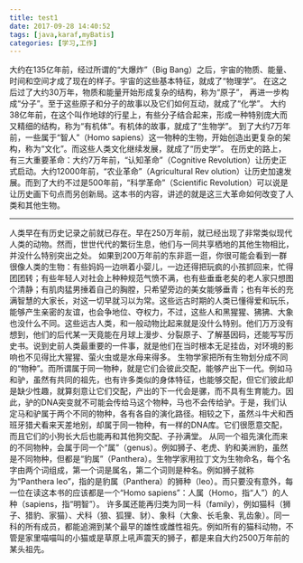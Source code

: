 ```yaml
---
title: test1
date: 2017-09-28 14:40:52
tags: [java,karaf,myBatis]
categories: [学习,工作]
---
```

大约在135亿年前，经过所谓的“大爆炸”（Big Bang）之后，宇宙的物质、能量、时间和空间才成了现在的样子。宇宙的这些基本特征，就成了“物理学”。
在这之后过了大约30万年，物质和能量开始形成复杂的结构，称为“原子”， <!--more-->再进一步构成“分子”。至于这些原子和分子的故事以及它们如何互动，就成了“化学”。
大约38亿年前，在这个叫作地球的行星上，有些分子结合起来，形成一种特别庞大而又精细的结构，称为“有机体”。有机体的故事，就成了“生物学”。
到了大约7万年前，一些属于“智人”（Homo sapiens）这一物种的生物，开始创造出更复杂的架构，称为“文化”。而这些人类文化继续发展，就成了“历史学”。
在历史的路上，有三大重要革命：大约7万年前，“认知革命”（Cognitive Revolution）让历史正式启动。大约12000年前，“农业革命”（Agricultural Rev
olution）让历史加速发展。而到了大约不过是500年前，“科学革命”（Scientific Revolution）可以说是让历史画下句点而另创新局。这本书的内容，讲述的就是这三大革命如何改变了人类和其他生物。
* * *
人类早在有历史记录之前就已存在。早在250万年前，就已经出现了非常类似现代人类的动物。然而，世世代代的繁衍生息，他们与一同共享栖地的其他生物相比，并没什么特别突出之处。
如果到200万年前的东非逛一逛，你很可能会看到一群很像人类的生物：有些妈妈一边哄着小婴儿，一边还得把玩疯的小孩抓回来，忙得团团转；有些年轻人对社会上种种规范气愤不满，也有些垂垂老矣的老人家只想图个清静；有肌肉猛男捶着自己的胸膛，只希望旁边的美女能够垂青；也有年长的充满智慧的大家长，对这一切早就习以为常。这些远古时期的人类已懂得爱和玩乐，能够产生亲密的友谊，也会争地位、夺权力，不过，这些人和黑猩猩、狒狒、大象也没什么不同。这些远古人类，和一般动物比起来就是没什么特别。他们万万没有想到，他们的后代某一天竟能在月球上漫步、分裂原子、了解基因码，还能写写历史书。说到史前人类最重要的一件事，就是他们在当时根本无足挂齿，对环境的影响也不见得比大猩猩、萤火虫或是水母来得多。
生物学家把所有生物划分成不同的“物种”。而所谓属于同一物种，就是它们会彼此交配，能够产出下一代。例如马和驴，虽然有共同的祖先，也有许多类似的身体特征，也能够交配，但它们彼此却是缺少性趣，就算刻意让它们交配，产出的下一代会是骡，而不具有生育能力。因此，驴的DNA突变就不可能会传给马这个物种，马也不会传给驴。于是，我们认定马和驴属于两个不同的物种，各有各自的演化路径。相较之下，虽然斗牛犬和西班牙猎犬看来天差地别，却属于同一物种，有一样的DNA库。它们很愿意交配，而且它们的小狗长大后也能再和其他狗交配、子孙满堂。
从同一个祖先演化而来的不同物种，会属于同一个“属”（genus）。例如狮子、老虎、豹和美洲豹，虽然是不同物种，但都是“豹属”（Panthera）。生物学家用拉丁文为生物命名，每个名字由两个词组成，第一个词是属名，第二个词则是种名。例如狮子就称为“Panthera leo”，指的是豹属（Panthera）的狮种（leo）。而只要没有意外，每一位在读这本书的应该都是一个“Homo sapiens”：人属（Homo，指“人”）的人种（sapiens，指“明智”）。
许多属还能再归类为同一科（family），例如猫科（狮子、猎豹、家猫）、犬科（狼、狐狸、豺）、象科（大象、长毛象、乳齿象）。同一科的所有成员，都能追溯到某个最早的雄性或雌性祖先。例如所有的猫科动物，不管是家里喵喵叫的小猫或是草原上吼声震天的狮子，都是来自大约2500万年前的某头祖先。
